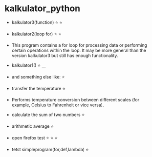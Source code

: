 # kalkulator_python 
- kalkulator3(function) :star: :star:
- kalkulator2(loop for) :star: :star:
- This program contains a for loop for processing data or performing certain operations within the loop. It may be more general than the version kalkulator3 but still has enough functionality.

- kalkulator1() :star:
__
- and something else like: :star:
- transfer the temperature :star:
- Performs temperature conversion between different scales (for example, Celsius to Fahrenheit or vice versa).
- calculate the sum of two numbers :star:
- arithmetic average :star:
- open firefox test :star: :star: :star:
- tetst simpleprogram(for,def,lambda) :star:

